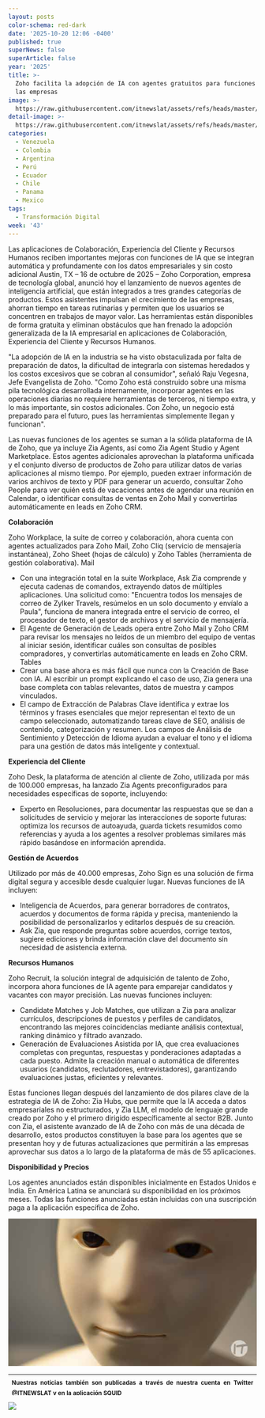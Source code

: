 ```yaml
---
layout: posts
color-schema: red-dark
date: '2025-10-20 12:06 -0400'
published: true
superNews: false
superArticle: false
year: '2025'
title: >-
  Zoho facilita la adopción de IA con agentes gratuitos para funciones clave de
  las empresas
image: >-
  https://raw.githubusercontent.com/itnewslat/assets/refs/heads/master/img/540x320/Robot-p.jpg
detail-image: >-
  https://raw.githubusercontent.com/itnewslat/assets/refs/heads/master/img/1024x680/Robot-g.jpg
categories:
  - Venezuela
  - Colombia
  - Argentina
  - Perú
  - Ecuador
  - Chile
  - Panama
  - Mexico
tags:
  - Transformación Digital
week: '43'
---
```


Las aplicaciones de Colaboración, Experiencia del Cliente y Recursos Humanos reciben importantes mejoras con funciones de IA que se integran automática y profundamente con los datos empresariales y sin costo adicional
Austin, TX – 16 de octubre de 2025 – Zoho Corporation, empresa de tecnología global, anunció hoy el lanzamiento de nuevos agentes de inteligencia artificial, que están integrados a tres grandes categorías de productos. Estos asistentes impulsan el crecimiento de las empresas, ahorran tiempo en tareas rutinarias y permiten que los usuarios se concentren en trabajos de mayor valor. Las herramientas están disponibles de forma gratuita y eliminan obstáculos que han frenado la adopción generalizada de la IA empresarial en aplicaciones de Colaboración, Experiencia del Cliente y Recursos Humanos.

"La adopción de IA en la industria se ha visto obstaculizada por falta de preparación de datos, la dificultad de integrarla con sistemas heredados y los costos excesivos que se cobran al consumidor", señaló Raju Vegesna, Jefe Evangelista de Zoho. "Como Zoho está construido sobre una misma pila tecnológica desarrollada internamente, incorporar agentes en las operaciones diarias no requiere herramientas de terceros, ni tiempo extra, y lo más importante, sin costos adicionales. Con Zoho, un negocio está preparado para el futuro, pues las herramientas simplemente llegan y funcionan".

Las nuevas funciones de los agentes se suman a la sólida plataforma de IA de Zoho, que ya incluye Zia Agents, así como Zia Agent Studio y Agent Marketplace. Estos agentes adicionales aprovechan la plataforma unificada y el conjunto diverso de productos de Zoho para utilizar datos de varias aplicaciones al mismo tiempo. Por ejemplo, pueden extraer información de varios archivos de texto y PDF para generar un acuerdo, consultar Zoho People para ver quién está de vacaciones antes de agendar una reunión en Calendar, o identificar consultas de ventas en Zoho Mail y convertirlas automáticamente en leads en Zoho CRM.

**Colaboración**

Zoho Workplace, la suite de correo y colaboración, ahora cuenta con agentes actualizados para Zoho Mail, Zoho Cliq (servicio de mensajería instantánea), Zoho Sheet (hojas de cálculo) y Zoho Tables (herramienta de gestión colaborativa).
Mail
- Con una integración total en la suite Workplace, Ask Zia comprende y ejecuta cadenas de comandos, extrayendo datos de múltiples aplicaciones. Una solicitud como: "Encuentra todos los mensajes de correo de Zylker Travels, resúmelos en un solo documento y envíalo a Paula", funciona de manera integrada entre el servicio de correo, el procesador de texto, el gestor de archivos y el servicio de mensajería.
- El Agente de Generación de Leads opera entre Zoho Mail y Zoho CRM para revisar los mensajes no leídos de un miembro del equipo de ventas al iniciar sesión, identificar cuáles son consultas de posibles compradores, y convertirlas automáticamente en leads en Zoho CRM.
Tables
- Crear una base ahora es más fácil que nunca con la Creación de Base con IA. Al escribir un prompt explicando el caso de uso, Zia genera una base completa con tablas relevantes, datos de muestra y campos vinculados.
- El campo de Extracción de Palabras Clave identifica y extrae los términos y frases esenciales que mejor representan el texto de un campo seleccionado, automatizando tareas clave de SEO, análisis de contenido, categorización y resumen. Los campos de Análisis de Sentimiento y Detección de Idioma ayudan a evaluar el tono y el idioma para una gestión de datos más inteligente y contextual.

**Experiencia del Cliente**

Zoho Desk, la plataforma de atención al cliente de Zoho, utilizada por más de 100.000 empresas, ha lanzado Zia Agents preconfigurados para necesidades específicas de soporte, incluyendo:

- Experto en Resoluciones, para documentar las respuestas que se dan a solicitudes de servicio y mejorar las interacciones de soporte futuras: optimiza los recursos de autoayuda, guarda tickets resumidos como referencias y ayuda a los agentes a resolver problemas similares más rápido basándose en información aprendida.

**Gestión de Acuerdos**

Utilizado por más de 40.000 empresas, Zoho Sign es una solución de firma digital segura y accesible desde cualquier lugar. Nuevas funciones de IA incluyen:

- Inteligencia de Acuerdos, para generar borradores de contratos, acuerdos y documentos de forma rápida y precisa, manteniendo la posibilidad de personalizarlos y editarlos después de su creación.
- Ask Zia, que responde preguntas sobre acuerdos, corrige textos, sugiere ediciones y brinda información clave del documento sin necesidad de asistencia externa.

**Recursos Humanos**

Zoho Recruit, la solución integral de adquisición de talento de Zoho, incorpora ahora funciones de IA agente para emparejar candidatos y vacantes con mayor precisión. Las nuevas funciones incluyen:

- Candidate Matches y Job Matches, que utilizan a Zia para analizar currículos, descripciones de puestos y perfiles de candidatos, encontrando las mejores coincidencias mediante análisis contextual, ranking dinámico y filtrado avanzado.
- Generación de Evaluaciones Asistida por IA, que crea evaluaciones completas con preguntas, respuestas y ponderaciones adaptadas a cada puesto. Admite la creación manual o automática de diferentes usuarios (candidatos, reclutadores, entrevistadores), garantizando evaluaciones justas, eficientes y relevantes.

Estas funciones llegan después del lanzamiento de dos pilares clave de la estrategia de IA de Zoho: Zia Hubs, que permite que la IA acceda a datos empresariales no estructurados, y Zia LLM, el modelo de lenguaje grande creado por Zoho y el primero dirigido específicamente al sector B2B. Junto con Zia, el asistente avanzado de IA de Zoho con más de una década de desarrollo, estos productos constituyen la base para los agentes que se presentan hoy y de futuras actualizaciones que permitirán a las empresas aprovechar sus datos a lo largo de la plataforma de más de 55 aplicaciones.

**Disponibilidad y Precios**

Los agentes anunciados están disponibles inicialmente en Estados Unidos e India. En América Latina se anunciará su disponibilidad en los próximos meses. Todas las funciones anunciadas están incluidas con una suscripción paga a la aplicación específica de Zoho.

![](https://raw.githubusercontent.com/itnewslat/assets/refs/heads/master/img/540x320/Robot-p.jpg)

<table style="height: 42px;" width="569">
<tbody>
<tr>
<td style="text-align: justify;"><sub><strong>Nuestras noticias también son publicadas a través de nuestra cuenta en Twitter <a href="https://twitter.com/itnewslat?lang=es">@ITNEWSLAT</a> y en la aplicación <a href="https://squidapp.co/en/">SQUID</a></strong></sub></td>
</tr>
</tbody>
</table>

<img src="https://tracker.metricool.com/c3po.jpg?hash=56f88a41e39ab42c063cc51676587a04"/>